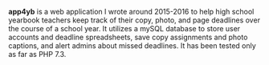 **app4yb** is a web application I wrote around 2015-2016 to help high school yearbook teachers keep track of their copy, photo, and page deadlines over the course of a school year. It utilizes a mySQL database to store user accounts and deadline spreadsheets, save copy assignments and photo captions, and alert admins about missed deadlines. It has been tested only as far as PHP 7.3. 
